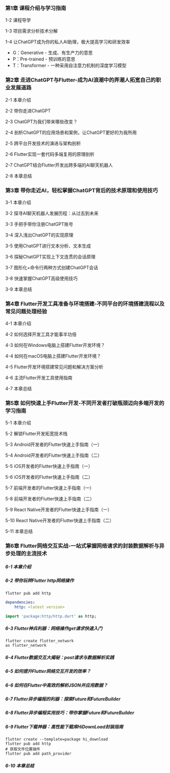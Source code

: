 ### 第1章 课程介绍与学习指南

1-2 课程导学

1-3 项目需求分析技术分解

1-4 让ChatGPT成为你的私人AI助理，极大提高学习和研发效率

- G：Generative - 生成、有生产力的意思
- P：Pre-trained - 预训练的意思
- T：Transformer - 一种采用自注意力机制的深度学习模型

### 第2章 走进ChatGPT与Flutter-成为AI浪潮中的弄潮人拓宽自己的职业发展道路

2-1 本章介绍

2-2 带你走进ChatGPT

2-3 ChatGPT为我们带来哪些改变？

2-4 剖析ChatGPT的应用场景和案例，让ChatGPT更好的为我所用

2-5 跨平台开发技术的演进与架构剖析

2-6 Flutter实现一套代码多端复用的原理剖析

2-7 ChatGPT结合Flutter开发出跨多端的AI聊天机器人

2-8 本章总结



### 第3章 带你走近AI，轻松掌握ChatGPT背后的技术原理和使用技巧

3-1 本章介绍

3-2 探寻AI聊天机器人发展历程：从过去到未来

3-3 手把手带你注册ChatGPT账号

3-4 深入浅出ChatGPT的实现原理

3-5 使用ChatGPT进行文本分析、文本生成

3-6 探秘ChatGPT实现上下文连贯的会话原理

3-7 图形化+命令行两种方式创建ChatGPT会话

3-8 快速掌握ChatGPT高级使用技巧

3-9 本章总结



### 第4章 Flutter开发工具准备与环境搭建-不同平台的环境搭建流程以及常见问题处理经验

4-1 本章介绍

4-2 如何选择开发工具才能事半功倍

4-3 如何在Windows电脑上搭建Flutter开发环境？

4-4 如何在macOS电脑上搭建Flutter开发环境？

4-5 Flutter开发环境搭建常见问题和解决方案分析

4-6 主流Flutter开发工具使用指南

4-7 本章总结



### 第5章 如何快速上手Flutter开发-不同开发者打破瓶颈迈向多端开发的学习指南

5-1 本章介绍

5-2 解锁Flutter开发拓宽技术栈

5-3 Android开发者的Flutter快速上手指南（一）

5-4 Android开发者的Flutter快速上手指南（二）

5-5 iOS开发者的Flutter快速上手指南（一）

5-6 iOS开发者的Flutter快速上手指南（二）

5-7 前端开发者的Flutter快速上手指南（一）

5-8 前端开发者的Flutter快速上手指南（二）

5-9 React Native开发者的Flutter快速上手指南（一）

5-10 React Native开发者的Flutter快速上手指南（二）

5-11 本章总结



### 第6章 Flutter网络交互实战-一站式掌握网络请求的封装数据解析与异步处理的主流技术

##### 6-1 本章介绍

##### 6-2 带你玩转Flutter http网络操作

```shell
flutter pub add http
```

```yaml
dependencies: 
	http: <latest version>
```

```dart
import 'package:http/http.dart' as http;
```

##### 6-3 Flutter神兵利器：网络操作get请求快速入门

```shell
flutter create flutter_network
as flutter_network
```

##### 6-4 Flutter数据交互大揭秘：post请求与数据解析实践

##### 6-5 如何提升Flutter网络交互开发的效率？

##### 6-6 如何在Flutter中高效的解析JSON并应用数据？

##### 6-7 Flutter异步编程的利器：探索Future和FutureBuilder

##### 6-8 Flutter异步编程实用技巧：带你掌握Future和FutureBuilder

##### 6-9 Flutter下载神器：高性能下载库HiDownLoad封装指南

```shell
flutter create --template=package hi_download
flutter pub add http
# 获取文件位置插件
flutter pub add path_provider
```

##### 6-10 本章总结
